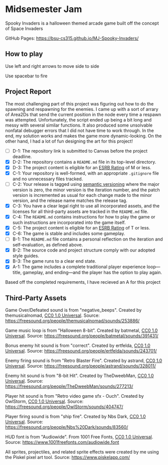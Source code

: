 # Midsemester Jam

Spooky Invaders is a halloween themed arcade game built off the concept of Space Invaders

GitHub Pages: https://bsu-cs315.github.io/MJ-Spooky-Invaders/

## How to play

Use left and right arrows to move side to side

Use spacebar to fire

## Project Report

The most challenging part of this project was figuring out how to do the spawning and respawning for the enemies. I came up with a sort of arrary of Area2Ds that send the current position in the node every time a respawn was attempted. Unfortunately, the script ended up being a bit long and messy with several similar functions. It also produced some unsolvable nonfatal debugger errors that I did not have time to work through. In the end, my solution works and makes the game more dynamic-looking. On the other hand, I had a lot of fun designing the art for this project! 

- [ ] D-1: The repository link is submitted to Canvas before the project deadline.
- [X] D-2: The repository contains a <code>README.md</code> file in its top-level directory.
- [X] D-3: The project content is eligible for an <a href="https://www.esrb.org/ratings-guide/">ESRB Rating</a> of M or less.
- [X] C-1: Your repository is well-formed, with an appropriate <code>.gitignore</code> file and no unnecessary files tracked.
- [ ] C-2: Your release is tagged using <a href="https://semver.org/">semantic versioning</a> where the major version is zero, the minor version is the iteration number, and the patch version is incremented as usual for each change made to the minor version, and the release name matches the release tag.
- [X] C-3: You have a clear legal right to use all incorporated assets, and the licenses for all third-party assets are tracked in the <code>README.md</code> file.
- [X] C-4: The <code>README.md</code> contains instructions for how to play the game or such instructions are incorporated into the game itself.
- [X] C-5: The project content is eligible for an <a href="https://www.esrb.org/ratings-guide/">ESRB Rating</a> of T or less.
- [X] C-6: The game is stable and includes some gameplay.
- [ ] B-1: The <code>README.md</code> file contains a personal reflection on the iteration and self-evaluation, as defined above.
- [X] B-2: The source code and project structure comply with our adopted style guides.
- [X] B-3: The game runs to a clear end state.
- [X] A-1: The game includes a complete traditional player experience loop&mdash;title, gameplay, and ending&mdash;and the player has the option to play again.

Based off the completed requirements, I have recieved an A for this project

## Third-Party Assets

Game Over/Defeated sound is from "negative_beeps". Created by themusicalnomad, [CC0 1.0 Universal](http://creativecommons.org/publicdomain/zero/1.0/). Source: https://freesound.org/people/themusicalnomad/sounds/253886/

Game music loop is from "Halloween 8-bit". Created by batmetal, [CC0 1.0 Universal](http://creativecommons.org/publicdomain/zero/1.0/). Source: https://freesound.org/people/batmetal/sounds/391431/

Bonus enemy hit sound is from "correct". Created by ertfelda, [CC0 1.0 Universal](http://creativecommons.org/publicdomain/zero/1.0/). Source: https://freesound.org/people/ertfelda/sounds/243701/

Enemy firing sound is from "Retro Blaster Fire". Created by astrand, [CC0 1.0 Universal](http://creativecommons.org/publicdomain/zero/1.0/). Source: https://freesound.org/people/astrand/sounds/328011/

Enemy hit sound is from "8-bit Hit". Created by TheDweebMan, [CC0 1.0 Universal](http://creativecommons.org/publicdomain/zero/1.0/). Source: https://freesound.org/people/TheDweebMan/sounds/277213/

Player hit sound is from "Retro video game sfx - Ouch". Created by OwlStorm, [CC0 1.0 Universal](http://creativecommons.org/publicdomain/zero/1.0/). Source: https://freesound.org/people/OwlStorm/sounds/404747/

Player firing sound is from "ship fire". Created by Nbs Dark, [CC0 1.0 Universal](http://creativecommons.org/publicdomain/zero/1.0/). Source: https://freesound.org/people/Nbs%20Dark/sounds/83560/

HUD font is from "Audiowide". From 1001 Free Fonts, [CC0 1.0 Universal](http://creativecommons.org/publicdomain/zero/1.0/). Source: https://www.1001freefonts.com/audiowide.font

All sprites, projectiles, and related sprite effects were created by me using the Piskel pixel art tool. Source: https://www.piskelapp.com/
